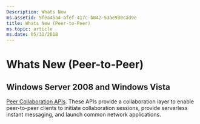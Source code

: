 ```yaml
---
Description: Whats New
ms.assetid: 5fea45a4-afef-417c-b042-53ae930cad9e
title: Whats New (Peer-to-Peer)
ms.topic: article
ms.date: 05/31/2018
---
```


# Whats New (Peer-to-Peer)

## Windows Server 2008 and Windows Vista

[Peer Collaboration APIs](peer-collaboration.md). These APIs provide a collaboration layer to enable peer-to-peer clients to initiate collaboration sessions, provide serverless instant messaging, and launch common network applications.

 

 




